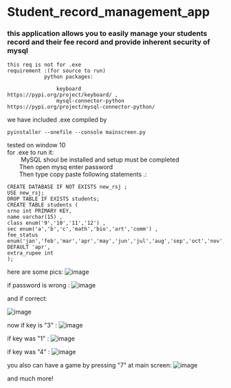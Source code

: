 # Student_record_management_app
### this application allows you to easily manage your students record and their fee record and provide inherent security of mysql<br>
```
this req is not for .exe
requirement :(for source to run)
            python packages:

                keyboard                   https://pypi.org/project/keyboard/ ,
                mysql-connector-python    https://pypi.org/project/mysql-connector-python/ 
```
we have included .exe compiled by  
```
pyinstaller --onefile --console mainscreen.py 
```
tested on window 10<br>
for .exe
to run it:<br>
     &emsp;&emsp; MySQL shoul be installed and setup must be completed<br>
     &emsp;&emsp;Then open mysq enter password<br>
     &emsp;&emsp;Then type copy paste following statements .:<br>
```
CREATE DATABASE IF NOT EXISTS new_rsj ;
USE new_rsj;
DROP TABLE IF EXISTS students;
CREATE TABLE students (
srno int PRIMARY KEY,
name varchar(15) ,
class enum('9','10','11','12') ,
sec enum('a','b','c','math','bio','art','comm') ,
fee_status enum('jan','feb','mar','apr','may','jun','jul','aug','sep','oct','nov','dec') DEFAULT 'apr',
extra_rupee int
);
```
here are some pics:
![image](https://user-images.githubusercontent.com/99308084/156081028-d207f288-d2e3-44d5-b31b-a2b2c7b5314e.png)

if password is wrong :
![image](https://user-images.githubusercontent.com/99308084/156081110-f4c13cec-b447-4fc1-b763-e1928df834b8.png)

and if correct:

![image](https://user-images.githubusercontent.com/99308084/156081138-fe547465-b923-4889-be04-f4d259a06e70.png)

now if key is "3" :
![image](https://user-images.githubusercontent.com/99308084/156081184-2b7338e3-3413-4db6-ad79-34c52c1e5c10.png)

if key was "1"  :
![image](https://user-images.githubusercontent.com/99308084/156081252-6bcc0588-5b38-445a-8c21-93c3bce3bbf3.png)

if key was "4" :
![image](https://user-images.githubusercontent.com/99308084/156081299-ed48d37a-cb92-4be6-a7e2-9844e0c265ea.png)

you also can have a game by pressing "7" at main screen:
![image](https://user-images.githubusercontent.com/99308084/156081374-16e5572f-9592-4dc0-9635-1a871ccf0a5c.png)

and much more!
